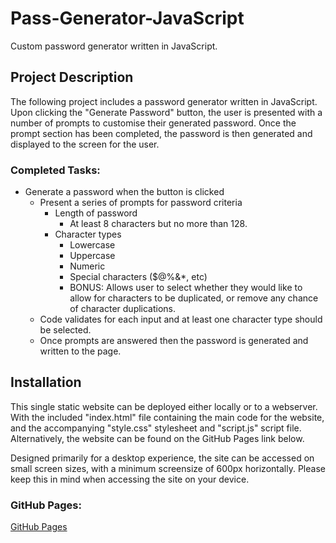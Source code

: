 # Pass-Generator-JavaScript

Custom password generator written in JavaScript.

## Project Description

The following project includes a password generator written in JavaScript. Upon clicking the "Generate Password" button, the user is presented with a number of prompts to customise their generated password. Once the prompt section has been completed, the password is then generated and displayed to the screen for the user.

### Completed Tasks:

* Generate a password when the button is clicked
  * Present a series of prompts for password criteria
    * Length of password
      * At least 8 characters but no more than 128.
    * Character types
      * Lowercase
      * Uppercase
      * Numeric
      * Special characters ($@%&*, etc)
      * BONUS: Allows user to select whether they would like to allow for characters to be duplicated, or remove any chance of character duplications.
  * Code validates for each input and at least one character type should be selected.
  * Once prompts are answered then the password is generated and written to the page.

## Installation

This single static website can be deployed either locally or to a webserver. With the included "index.html" file containing the main code for the website, and the accompanying "style.css" stylesheet and "script.js" script file. Alternatively, the website can be found on the GitHub Pages link below.

Designed primarily for a desktop experience, the site can be accessed on small screen sizes, with a minimum screensize of 600px horizontally. Please keep this in mind when accessing the site on your device.

### GitHub Pages:

[GitHub Pages](https://sunielmudhar.github.io/Pass-Generator-JavaScript/)